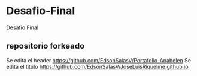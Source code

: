 # Desafio-Final
Desafio Final 

## repositorio forkeado
 Se edita el header https://github.com/EdsonSalasV/Portafolio-Anabelen
 Se edita el titulo https://github.com/EdsonSalasV/JoseLuisRiquelme.github.io
